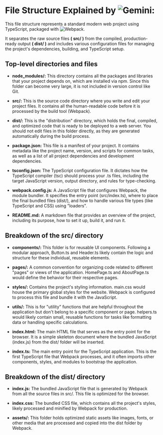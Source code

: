 File Structure Explained by ![Gemini](https://gemini.google.com/app):
=

This file structure represents a standard modern web project using TypeScript, packaged with ![Webpack](https://webpack.js.org/). 

It separates the raw source files **( src/ )** from the compiled, production-ready output **( dist/ )** and includes various configuration files for managing the project's dependencies, building, and TypeScript setup. 

Top-level directories and files
-

- **node_modules/:** This directory contains all the packages and libraries that your project depends on, which are installed via npm. Since this folder can become very large, it is not included in version control like Git.

- **src/:** This is the source code directory where you write and edit your project files. It contains all the human-readable code before it is processed by the build tool (Webpack).

- **dist/:** This is the "distribution" directory, which holds the final, compiled, and optimized code that is ready to be deployed to a web server. You should not edit files in this folder directly, as they are generated automatically during the build process.

- **package.json:** This file is a manifest of your project. It contains metadata like the project name, version, and scripts for common tasks, as well as a list of all project dependencies and development dependencies.

- **tsconfig.json:** The TypeScript configuration file. It dictates how the TypeScript compiler (tsc) should process your .ts files, including the target JavaScript version, output directory, and rules for type-checking.

- **webpack.config.js:** A JavaScript file that configures Webpack, the module bundler. It specifies the entry point (src/index.ts), where to place the final bundled files (dist/), and how to handle various file types (like TypeScript and CSS) using "loaders".

- **README.md:** A markdown file that provides an overview of the project, including its purpose, how to set it up, build it, and run it. 

Breakdown of the src/ directory
-

- **components/:** This folder is for reusable UI components. Following a modular approach, Button.ts and Header.ts likely contain the logic and structure for these individual, reusable elements.

- **pages/:** A common convention for organizing code related to different "pages" or views of the application. HomePage.ts and AboutPage.ts would define the behavior for their respective pages.

- **styles/:** Contains the project's styling information. main.css would house the primary global styles for the website. Webpack is configured to process this file and bundle it with the JavaScript.

- **utils/:** This is for "utility" functions that are helpful throughout the application but don't belong to a specific component or page. helpers.ts would likely contain small, reusable functions for tasks like formatting data or handling specific calculations.

- **index.html:** The main HTML file that serves as the entry point for the browser. It is a simple skeleton document where the bundled JavaScript (index.js) from the dist/ folder will be inserted.

- **index.ts:** The main entry point for the TypeScript application. This is the first TypeScript file that Webpack processes, and it often imports other components, styles, and modules to bootstrap the application. 

Breakdown of the dist/ directory
-

- **index.js:** The bundled JavaScript file that is generated by Webpack from all the source files in src/. This file is optimized for the browser.

- **index.css:** The bundled CSS file, which contains all the project's styles, likely processed and minified by Webpack for production.

- **assets/:** This folder holds optimized static assets like images, fonts, or other media that are processed and copied into the dist folder by Webpack. 
